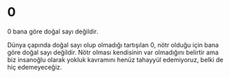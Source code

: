 # 0
0 bana göre doğal sayı değildir.

Dünya çapında doğal sayı olup olmadığı tartışılan 0, nötr olduğu için bana göre doğal sayı değildir. Nötr olması kendisinin var olmadığını belirtir ama biz insanoğlu olarak yokluk kavramını henüz tahayyül edemiyoruz, belki de hiç edemeyeceğiz.
